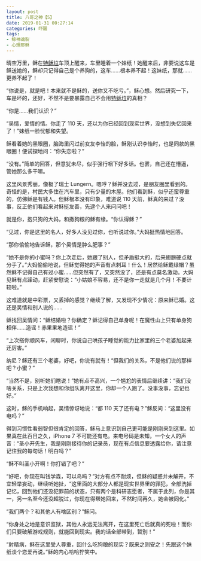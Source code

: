 ```yaml
---
layout: post
title: 八哥之神【5】
date: 2019-01-31 00:27:14
categories: 吓醒
tags:
- 鲸神魂裂
- 心理邪稣
---
```

晴空万里，稣在[特稣垃][tesla]车顶上醒来，车里睡着一个妹纸！她醒来后，非要说这车是稣送她的，稣却只记得自己是个养狗的，这车……根本养不起！这妹纸，那就……更养不起了！

“你说是，就是吧！本来就不是稣的，送你又不吃亏。”，稣心想。然后研究一下，车是坏的，还好，不然不是要暴露自己不会用[特稣垃][tesla]的真相？

“你是……我们认识？”

“吴情，爱情的情。你走了 110 天，还以为你已经回到现实世界，没想到失忆回来了！”妹纸一脸忧郁和失望。

稣看着她的黑眼圈，脑海里闪过前女友李怡的脸，稣刚认识李怡时，也是同款的黑眼圈！便试探地问：“你失恋啦？”

“没有。”简单的回答，但意犹未尽，似乎强行咽下好多话。也罢，自己还在懵逼，管她那么多干嘛。

这里风景秀丽，像极了瑞士 Lungern。嗯哼？稣并没去过，是朋友圈里看到的。奇怪的是，村民大多住在汽车里，只有少量的木屋。他们看到稣，似乎还蛮尊重的，仿佛稣是有钱人。但稣根本没有印象，难道说 110 天前，稣真的来过？没事，反正他们看起来对稣挺友善，先逮个人来问问吧！

就是你，抱只狗的大妈，和撒狗粮的稣有缘。“你认得稣？”

“见过，你是这里的名人，好多人没见过你，也听说过你。”大妈挺热情地回答。

“那你偷偷地告诉稣，那个吴情是肿么肥事？”

“她不是你的小蜜吗？你上次走后，她跟了别人，但矛盾挺大的，后来翅膀硬点就分手了。”大妈偷偷地说，但稣觉得她的声音有点刺耳！什么！居然给稣戴绿帽？虽然稣不记得自己有过小蜜……但突然有了，又突然没了，还是有点莫名激动。大妈见稣有点躁动，赶紧安慰说：“小姑娘不容易，还不是你一走就是几个月！不要计较啦。”

这难道就是中彩票，又丢掉的感觉？继续了解，又发现不少情况：原来稣已婚。这还是吴情和别人说的……

稣找回吴情问：“稣结婚啦？你确定？稣记得自己单身呢！在魔性山上只有单身狗相伴……造谣！赤果果地造谣！”

“上次搭你顺风车，闲聊时，你说自己哄孩子睡觉的能力比家里的三个老婆加起来还厉害。”

纳尼？稣还有三个老婆，好吧，你说有就有！“但我们的关系，不是他们说的那样吧？小蜜？”

“当然不是，别听她们瞎说！”她有点不高兴，一个尴尬的表情后继续讲：“我们没啥关系，只是上次我想和你组队离开这里，你却一个人跑了。没事没事，忘记也好。”

这时，稣的手机响起，吴情惊讶地说：“都 110 天了还有电？”稣反问：“这里没有电吗？”

得到习惯性看弱智但很肯定的回答，稣马上意识到自己更可能是刚刚来到这里。如果真在此百日之久，iPhone 7 不可能还有电。来电号码是未知，一个女人的声音：“圣小开先生，我是刚刚接待你的记录员，现在有点信息要透露给你，请注意记住我的每句话！明白吗？”

“稣不叫圣小开啊！你打错了吧？”

“好吧，你现在叫钱学森，可以鸟吗？”对方有点不耐烦，但稣的疑惑并未解开，不宜轻举妄动，继续听她扯，“这里面的大部分人都是现实世界里的罪犯，全部洗掉记忆，回到他们还没犯罪前的状态，只有两个是科研志愿者，不属于此列，你是其一，另一名至今还没超脱过，你现在得帮她回来，不然时间再久，她会被同化。”

“我们两个？和其他人有啥区别？”稣问。

“你身处之地是意识监狱，其他人永远无法离开，在这里死亡后就真的死啦！而你们只要破解游戏规则，就能回到现实。我的话全部带到，暂别！”

“射精病，稣在这里受人尊重，回什么吃狗粮的现实？既来之则安之！先跟这个妹纸谈个恋爱再说。”稣的内心哈哈狞笑中。

[tesla]:/2018/05/22/tesula/